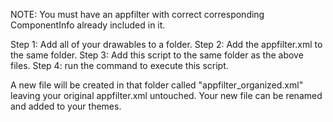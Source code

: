 NOTE: You must have an appfilter with correct corresponding ComponentInfo already included in it.

Step 1: Add all of your drawables to a folder.
Step 2: Add the appfilter.xml to the same folder.
Step 3: Add this script to the same folder as the above files.
Step 4: run the command to execute this script.

A new file will be created in that folder called "appfilter_organized.xml" leaving your original appfilter.xml untouched. Your new file can be renamed and added to your themes.

